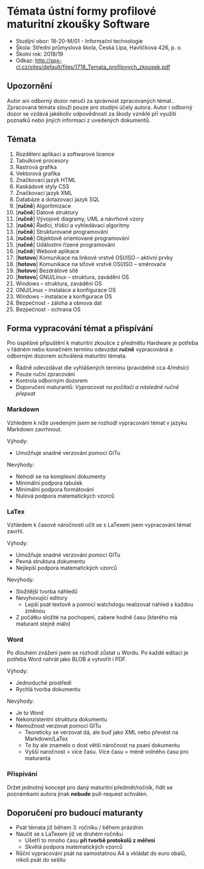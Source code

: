 # Témata ústní formy profilové maturitní zkoušky Software 
- Studijní obor: 18-20-M/01 - Informační technologie
- Škola: Střední průmyslová škola, Česká Lípa, Havlíčkova 426, p. o.
- Školní rok: 2018/19
- Odkaz: http://sps-cl.cz/sites/default/files/1718_Temata_profilovych_zkousek.pdf

## Upozornění
Autor ani odborný dozor neručí za správnost zpracovaných témat.. Zpracovaná témata slouží pouze pro studijní účely autora. Autor i odborný dozor se vzdává jakékoliv odpovědnosti za škody vzniklé při využití poznatků nebo jiných informací z uvedených dokumentů.

## Témata
1. Rozdělení aplikací a softwarové licence
2. Tabulkové procesory
3. Rastrová grafika
4. Vektorová grafika
5. Značkovací jazyk HTML
6. Kaskádové styly CSS
7. Značkovací jazyk XML
8. Databáze a dotazovací jazyk SQL
9. [**ručně**] Algoritmizace
10. [**ručně**] Datové struktury
11. [**ručně**] Vývojové diagramy, UML a návrhové vzory
12. [**ručně**] Řadící, třídící a vyhledávací algoritmy
13. [**ručně**] Strukturované programování
14. [**ručně**] Objektově orientované programování
15. [**ručně**] Událostmi řízené programování
16. [**ručně**] Webové aplikace
17. [**hotovo**] Komunikace na linkové vrstvě OSI/ISO – aktivní prvky
18. [**hotovo**] Komunikace na síťové vrstvě OSI/ISO – směrovače
19. [**hotovo**] Bezdrátové sítě
20. [**hotovo**] GNU/Linux – struktura, zavádění OS
21. Windows – struktura, zavádění OS
22. GNU/Linux – instalace a konfigurace OS
23. Windows – instalace a konfigurace OS
24. Bezpečnost - záloha a obnova dat
25. Bezpečnost - ochrana OS

## Forma vypracování témat a přispívání
Pro úspěšné připuštění k maturitní zkoušce z předmětu Hardware je potřeba v řádném nebo konečném termínu odevzdat **ručně** vypracováná a odborným dozorem schválená maturitní témata.

- Řádně odevzdávat dle vyhlášených termínu (pravidelně cca 4/měsíc)
- Pouze ruční zpracování
- Kontrola odborným dozorem
- Doporučení maturantů: *Vypracovat na počítači a následně ručně přepsat*

### Markdown
Vzhledem k níže uvedeným jsem se rozhodl vypracování témat v jazyku Markdown zavrhnout.

Výhody:
- Umožňuje snadné verzování pomocí GITu

Nevýhody:
- Nehodí se na komplexní dokumenty
- Minimální podpora tabulek
- Minimální podpora formátování
- Nulová podpora matematických vzorců

### LaTex
Vzhledem k časové náročnosti učit se s LaTexem jsem vypracování témat zavrhl.

Výhody:
- Umožňuje snadné verzování pomocí GITu
- Pevná struktura dokumentu
- Nejlepší podpora matematických vzorců

Nevýhody:
- Složitější tvorba náhledů
- Nevyhovující editory
    - Lepší psát textově a pomocí watchdogu realizovat náhled s každou změnou
- Z počátku složité na pochopení, zabere hodně času (kterého má maturant stejně málo)

### Word
Po dlouhém zvážení jsem se rozhodl zůstat u Wordu. Po každé editaci je potřeba Word nahrát jako BLOB a vytvořit i PDF.

Výhody:
- Jednoduché prostředí
- Rychlá tvorba dokumentu

Nevýhody:
- Je to Word
- Nekonzistentní struktura dokumentu
- Nemožnost verzovat pomocí GITu
    - Teoreticky se verzovat dá, ale buď jako XML nebo převést na Markdown/LaTex
    - To by ale znamelo o dost větší náročnost na psaní dokumentu
    - Vyšší naročnost = více času. Více času = méně volného času pro maturanta

### Přispívání
Držet jednotný koncept pro daný maturitní předmět/ročník, řídit se poznámkami autora jinak **nebude** pull-request schválen.

## Doporučení pro budoucí maturanty
- Psát témata již během 3. ročníku / během prázdnin
- Naučit se s LaTexem již ve druhém ročníku
    - Ušetří to mnoho času **při tvorbě protokolů z měření**
    - Skvělá podpora matematických vzorců
- Růční vypracování psát na samostatnou A4 a vkládat do euro obalů, nikoli psát do sešitu
